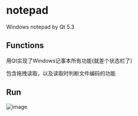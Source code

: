 # notepad
Windows notepad by Qt 5.3

## Functions

用Qt实现了Windows记事本所有功能(就差个状态栏了)

包含拖拽读取，以及读取时判断文件编码的功能

## Run

![image](https://wx2.sinaimg.cn/large/881f8721ly1fsj55likd6j20jx0idwi6.jpg)
